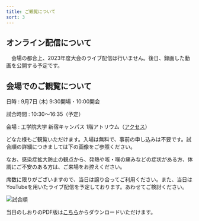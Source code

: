 ```yaml
---
title: ご観覧について
sort: 3
---
```


## オンライン配信について
　会場の都合上、2023年度大会のライブ配信は行いません。後日、録画した動画を公開する予定です。

## 会場でのご観覧について
日時
: 9月7日 (木) 9:30開場・10:00開会  

試合時間
: 10:30〜16:35（予定）

会場
: 工学院大学 新宿キャンパス 1階アトリウム（[アクセス](https://www.kogakuin.ac.jp/campus/access.html)） 

どなた様もご観覧いただけます。入場は無料で、事前の申し込みは不要です。試合順の詳細につきましては下の画像をご参照ください。  

なお、感染症拡大防止の観点から、発熱や咳・喉の痛みなどの症状がある方、体調にご不安のある方は、ご来場をお控えください。

席数に限りがございますので、当日は譲り合ってご利用ください。また、当日はYouTubeを用いたライブ配信を予定しております。あわせてご検討ください。

![試合順](../data/2023/img/F3RC2023_Leaflet.png)

当日のしおりのPDF版は[こちら](../data/2023/pdf/F3RC2023_当日のしおり.pdf)からダウンロードいただけます。
